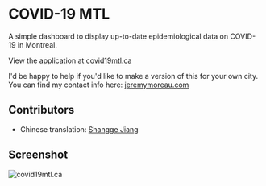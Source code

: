 COVID-19 MTL
============

A simple dashboard to display up-to-date epidemiological data on COVID-19 in Montreal.

View the application at [covid19mtl.ca](https://covid19mtl.ca/en)

I'd be happy to help if you'd like to make a version of this for your own city. You can find my contact info here: [jeremymoreau.com](https://jeremymoreau.com/)

## Contributors

- Chinese translation: [Shangge Jiang](https://ca.linkedin.com/in/shangge-vivien-jiang-83418a117)

## Screenshot

![covid19mtl.ca](https://user-images.githubusercontent.com/7446564/78609849-9ebae300-7831-11ea-99eb-0d3c5c1adb5c.png)
